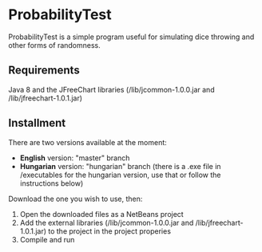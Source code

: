 # ProbabilityTest
ProbabilityTest is a simple program useful for simulating dice throwing and other forms of randomness.
## Requirements
Java 8 and the JFreeChart libraries (/lib/jcommon-1.0.0.jar and /lib/jfreechart-1.0.1.jar)
## Installment
There are two versions available at the moment: <br/>
+ **English** version: "master" branch
+ **Hungarian** version: "hungarian" branch (there is a .exe file in /executables for the hungarian version, use that or follow the instructions below)

Download the one you wish to use, then: <br/>

1. Open the downloaded files as a NetBeans project <br/>
2. Add the external libraries (/lib/jcommon-1.0.0.jar and /lib/jfreechart-1.0.1.jar) to the project in the project properies <br/>
3. Compile and run
